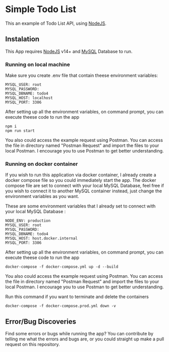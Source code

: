 # Simple Todo List

This an example of Todo List API, using [NodeJS](https://nodejs.org/).

## Instalation
This App requires [NodeJS](https://nodejs.org/) v14+ and [MySQL](https://www.mysql.com/) Database to run.

### Running on local machine

Make sure you create .env file that contain theese environment variables:
```
MYSQL_USER: root
MYSQL_PASSWORD:
MYSQL_DBNAME: todo4
MYSQL_HOST: localhost
MYSQL_PORT: 3306
```

After setting up all the environment variables, on command prompt, you can execute theese code to run the app
```
npm i
npm run start
```

You also could access the example request using Postman. You can access the file in directory named "Postman Request" and import the files to your local Postman. I encourage you to use Postman to get better understanding.

### Running on docker container
If you wish to run this application via docker container, I already create a docker compose file so you could immediately start the app. The docker compose file are set to connect with your local MySQL Database, feel free if you wish to connect it to another MySQL container instead, just change the environment variables as you want.

These are some environment variables that I already set to connect with your local MySQL Database :
```
NODE_ENV: production
MYSQL_USER: root
MYSQL_PASSWORD:
MYSQL_DBNAME: todo4
MYSQL_HOST: host.docker.internal
MYSQL_PORT: 3306
```

After setting up all the environment variables, on command prompt, you can execute theese code to run the app
```
docker-compose -f docker-compose.yml up -d --build
```

You also could access the example request using Postman. You can access the file in directory named "Postman Request" and import the files to your local Postman. I encourage you to use Postman to get better understanding.

Run this command if you want to terminate and delete the containers
```
docker-compose -f docker-compose.prod.yml down -v
```

## Error/Bug Discoveries
Find some errors or bugs while running the app? You can contribute by telling me what the errors and bugs are, or you could straight up make a pull request on this repository.
